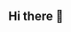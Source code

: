 ## Hi there 👋

<!--

Hi I'm Nilesh 

Linkedin Badge Gmail Badge Twitter Badge Medium Badge Facbook Badge

Welcome to my profile! I'm a student, badminton player, fps gamer, part-time coder and full-time adventure/peace seeker. Thanks for visiting and I'd love to connect!

Top Langs

Nilesh's GitHub stats

🚀  Some Tools I Have Used and Learned

vscode bash Bootstrap Node.js Express.js SQL MongoDB CSS Socket.IO React Firebase Redux NumPy Pandas Linux IntelliJ Git VS Code PyCharm Jupyter Java JS C++
**MinnakantiSrinivas/MinnakantiSrinivas** is a ✨ _special_ ✨ repository because its `README.md` (this file) appears on your GitHub profile.

Here are some ideas to get you started:

- 🔭 I’m currently working on ...
- 🌱 I’m currently learning ...
- 👯 I’m looking to collaborate on ...
- 🤔 I’m looking for help with ...
- 💬 Ask me about ...
- 📫 How to reach me: ...
- 😄 Pronouns: ...
- ⚡ Fun fact: ...
-->
